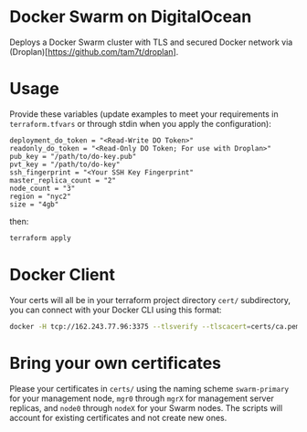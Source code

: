 Docker Swarm on DigitalOcean
============================

Deploys a Docker Swarm cluster with TLS and secured Docker network via (Droplan)[https://github.com/tam7t/droplan].

Usage
=====

Provide these variables (update examples to meet your requirements in `terraform.tfvars` or through stdin when you apply the configuration):

```
deployment_do_token = "<Read-Write DO Token>"
readonly_do_token = "<Read-Only DO Token; For use with Droplan>"
pub_key = "/path/to/do-key.pub"
pvt_key = "/path/to/do-key"
ssh_fingerprint = "<Your SSH Key Fingerprint"
master_replica_count = "2"
node_count = "3"
region = "nyc2"
size = "4gb"
```
then:

```bash
terraform apply
```

Docker Client
=============

Your certs will all be in your terraform project directory `cert/` subdirectory, you can connect with your Docker CLI using this format:

```bash
docker -H tcp://162.243.77.96:3375 --tlsverify --tlscacert=certs/ca.pem --tlscert=certs/swarm-primary-cert.pem --tlskey=certs/swarm-primary-priv-key.pem info
```

Bring your own certificates
===========================

Please your certificates in `certs/` using the naming scheme `swarm-primary` for your management node, `mgr0` through `mgrX` for management server replicas, and `node0` through `nodeX` for your Swarm nodes. The scripts will account for existing certificates and not create new ones.
